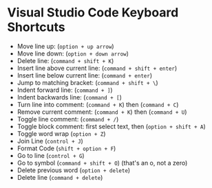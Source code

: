 # Visual Studio Code Keyboard Shortcuts

- Move line up: (`option + up arrow`)
- Move line down: (`option + down arrow`)
- Delete line: (`command + shift + K`)
- Insert line above current line: (`command + shift + enter`)
- Insert line below current line: (`command + enter`)
- Jump to matching bracket: (`command + shift + \`)
- Indent forward line: (`command + ]`)
- Indent backwards line: (`command + [`)
- Turn line into comment: (`command + K`) then (`command + C`)
- Remove current comment: (`command + K`) then (`command + U`)
- Toggle line comment: (`command + /`)
- Toggle block comment: first select text, then (`option + shift + A`)
- Toggle word wrap (`option + Z`)
- Join Line (`control + J`)
- Format Code (`shift + option + F`)
- Go to line (`control + G`)
- Go to symbol (`command + shift + O`) (that's an o, not a zero)
- Delete previous word (`option + delete`)
- Delete line (`command + delete`)
